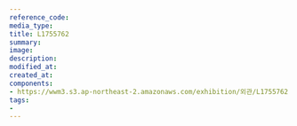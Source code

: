 ```yaml
---
reference_code:
media_type:
title: L1755762
summary:
image:
description:
modified_at:
created_at:
components:
- https://wwm3.s3.ap-northeast-2.amazonaws.com/exhibition/외관/L1755762.jpg
tags:
-
---
```

